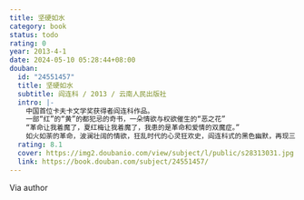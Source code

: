 ```yaml
---
title: 坚硬如水
category: book
status: todo
rating: 0
year: 2013-4-1
date: 2024-05-10 05:28:44+08:00
douban:
  id: "24551457"
  title: 坚硬如水
  subtitle: 阎连科 / 2013 / 云南人民出版社
  intro: |-
    中国首位卡夫卡文学奖获得者阎连科作品。
    一部“红”的“黄”的都犯忌的奇书，一朵情欲与权欲催生的“恶之花”
    “革命让我着魔了，夏红梅让我着魔了，我患的是革命和爱情的双魔症。”
    如火如荼的革命，波澜壮阔的情欲，狂乱时代的心灵狂欢史，阎连科式的黑色幽默，再现三十年前那场历史的梦魇。
  rating: 8.1
  cover: https://img2.doubanio.com/view/subject/l/public/s28313031.jpg
  link: https://book.douban.com/subject/24551457/
---
```


Via author 
